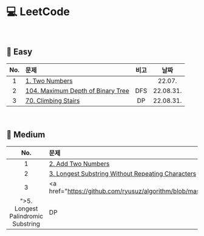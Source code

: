 # 💻 LeetCode
</br>

## 🏅 Easy </br>

|No.|문제|비고|날짜|
|:---:|:---|:---:|:---:|
|1|<a href="https://github.com/ryusuz/algorithm/blob/master/leetcode/Easy/TwoSum">1. Two Numbers</a>||22.07.|
|2|<a href="https://github.com/ryusuz/algorithm/blob/master/leetcode/Easy/MaximumDepthofBinaryTree">104. Maximum Depth of Binary Tree</a>|DFS|22.08.31.|
|3|<a href="https://github.com/ryusuz/algorithm/blob/master/leetcode/Easy/ClimbingStairs">70. Climbing Stairs</a>|DP|22.08.31.|

</br>

## 🏅 Medium </br>

|No.|문제|비고|날짜|
|:---:|:---|:---:|:---:|
|1|<a href="https://github.com/ryusuz/algorithm/blob/master/leetcode/Medium/AddTwoNumbers">2. Add Two Numbers</a>||22.07.|
|2|<a href="https://github.com/ryusuz/algorithm/tree/master/leetcode/Medium/LongestSubstringWithoutRepeatingCharacters">3. Longest Substring Without Repeating Characters</a>|Hash|22.07.|
|3|<a href="https://github.com/ryusuz/algorithm/blob/master/leetcode/Medium/LongestPalindromicSubstring
">5. Longest Palindromic Substring</a>|DP|22.08.31.|




